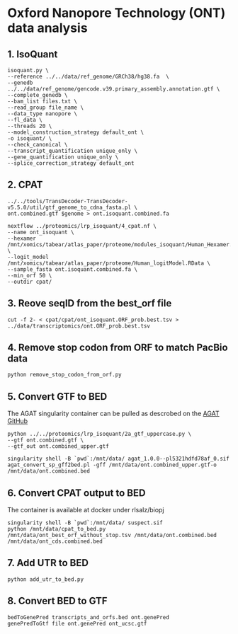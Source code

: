 # Oxford Nanopore Technology (ONT) data analysis

## 1. IsoQuant

```
isoquant.py \
--reference ../../data/ref_genome/GRCh38/hg38.fa  \
--genedb ../../data/ref_genome/gencode.v39.primary_assembly.annotation.gtf \
--complete_genedb \
--bam_list files.txt \
--read_group file_name \
--data_type nanopore \
--fl_data \
--threads 20 \
--model_construction_strategy default_ont \
-o isoquant/ \
--check_canonical \
--transcript_quantification unique_only \
--gene_quantification unique_only \
--splice_correction_strategy default_ont
```

## 2. CPAT

```
../../tools/TransDecoder-TransDecoder-v5.5.0/util/gtf_genome_to_cdna_fasta.pl \
ont.combined.gtf $genome > ont.isoquant.combined.fa

nextflow ../proteomics/lrp_isoquant/4_cpat.nf \
--name ont_isoquant \
--hexamer /mnt/xomics/tabear/atlas_paper/proteome/modules_isoquant/Human_Hexamer.tsv \
--logit_model /mnt/xomics/tabear/atlas_paper/proteome/Human_logitModel.RData \
--sample_fasta ont.isoquant.combined.fa \
--min_orf 50 \
--outdir cpat/
```

## 3. Reove seqID from the best_orf file

```
cut -f 2- < cpat/cpat/ont_isoquant.ORF_prob.best.tsv > ../data/transcriptomics/ont.ORF_prob.best.tsv
```

## 4. Remove stop codon from ORF to match PacBio data

```
python remove_stop_codon_from_orf.py
```

## 5. Convert GTF to BED
The AGAT singularity container can be pulled as descrobed on the [AGAT GitHub](https://github.com/NBISweden/AGAT)

```
python ../../proteomics/lrp_isoquant/2a_gtf_uppercase.py \
--gtf ont.combined.gtf \
--gtf_out ont.combined_upper.gtf

singularity shell -B `pwd`:/mnt/data/ agat_1.0.0--pl5321hdfd78af_0.sif
agat_convert_sp_gff2bed.pl -gff /mnt/data/ont.combined_upper.gtf-o /mnt/data/ont.combined.bed
```

## 6. Convert CPAT output to BED
The container is available at docker under rlsalz/biopj

```
singularity shell -B `pwd`:/mnt/data/ suspect.sif
python /mnt/data/cpat_to_bed.py /mnt/data/ont_best_orf_without_stop.tsv /mnt/data/ont.combined.bed /mnt/data/ont_cds.combined.bed
```

## 7. Add UTR to BED

```
python add_utr_to_bed.py
```

## 8. Convert BED to GTF

```
bedToGenePred transcripts_and_orfs.bed ont.genePred
genePredToGtf file ont.genePred ont_ucsc.gtf
```
